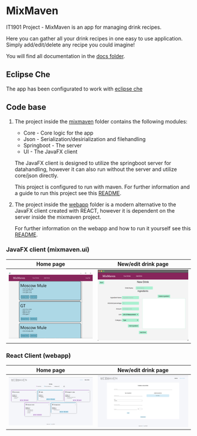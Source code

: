 # MixMaven

IT1901 Project - MixMaven is an app for managing drink recipes.

Here you can gather all your drink recipes in one easy to use application. Simply add/edit/delete any recipe you could imagine!

You will find all documentation in the [docs folder](/docs/).

## Eclipse Che

The app has been configurated to work with [eclipse che](https://che.stud.ntnu.no/#https://gitlab.stud.idi.ntnu.no/it1901/groups-2023/gr2331/gr2331?new)

## Code base

1. The project inside the [mixmaven](./mixmaven/) folder contains the following modules:

    - Core - Core logic for the app
    - Json - Serialization/desirialization and filehandling
    - Springboot - The server
    - UI - The JavaFX client

    The JavaFX client is designed to utilize the springboot server for datahandling, however it can also run without the server and utilize core/json directly.

    This project is configured to run with maven. For further information and a guide to run this project see this [README](./mixmaven/README.md).

2. The project inside the [webapp](./webapp/) folder is a modern alternative to the JavaFX client created with REACT, however it is dependent on the server inside the mixmaven project.

    For further information on the webapp and how to run it yourself see this [README](./webapp/README.md).

### JavaFX client (mixmaven.ui)

Home page                                                  |  New/edit drink page
:---------------------------------------------------------:|:---------------------------------------------:
![home page](./docs/release-2/release-2-browsedrinks.png)  |  ![New drink page](./docs/release-2/release-2-adddrink.png)

### React Client (webapp)

Home page                                    |  New/edit drink page
:-------------------------------------------:|:---------------------------------------------:
![home page](./docs/release-3/images/home_page_expanded.png)  |  ![New drink page](./docs/release-3/images/new_drink_page.png)
